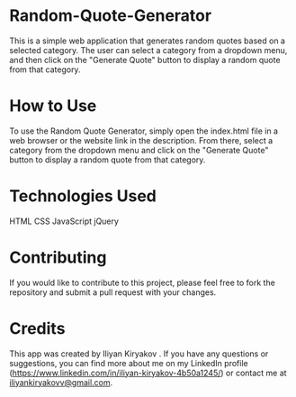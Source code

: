 # Random-Quote-Generator
This is a simple web application that generates random quotes based on a selected category. The user can select a category from a dropdown menu, and then click on the "Generate Quote" button to display a random quote from that category.
# How to Use
To use the Random Quote Generator, simply open the index.html file in a web browser or the website link in the description. From there, select a category from the dropdown menu and click on the "Generate Quote" button to display a random quote from that category.
# Technologies Used
HTML
CSS
JavaScript
jQuery
# Contributing
If you would like to contribute to this project, please feel free to fork the repository and submit a pull request with your changes.
# Credits
This app was created by Iliyan Kiryakov . If you have any questions or suggestions, you can find more about me on my LinkedIn profile (https://www.linkedin.com/in/iliyan-kiryakov-4b50a1245/) or contact me at iliyankiryakovv@gmail.com.
